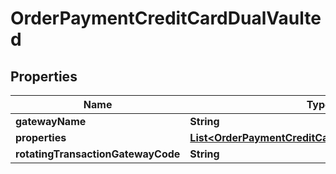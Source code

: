 

# OrderPaymentCreditCardDualVaulted


## Properties

| Name | Type | Description | Notes |
|------------ | ------------- | ------------- | -------------|
|**gatewayName** | **String** |  |  [optional] |
|**properties** | [**List&lt;OrderPaymentCreditCardDualVaultedProperty&gt;**](OrderPaymentCreditCardDualVaultedProperty.md) |  |  [optional] |
|**rotatingTransactionGatewayCode** | **String** |  |  [optional] |



